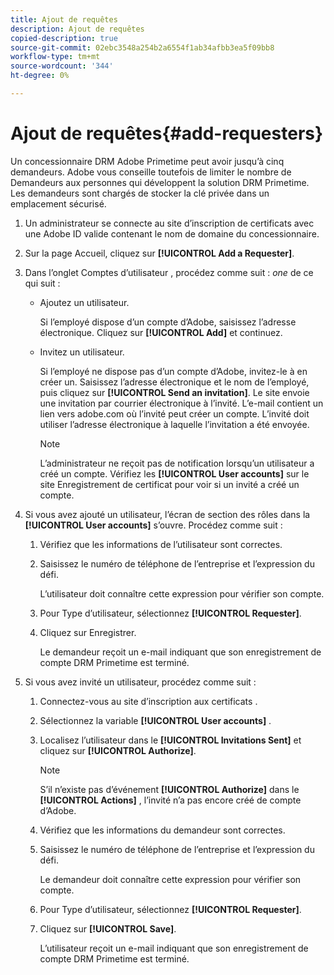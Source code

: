 ```yaml
---
title: Ajout de requêtes
description: Ajout de requêtes
copied-description: true
source-git-commit: 02ebc3548a254b2a6554f1ab34afbb3ea5f09bb8
workflow-type: tm+mt
source-wordcount: '344'
ht-degree: 0%

---
```


# Ajout de requêtes{#add-requesters}

Un concessionnaire DRM Adobe Primetime peut avoir jusqu’à cinq demandeurs. Adobe vous conseille toutefois de limiter le nombre de Demandeurs aux personnes qui développent la solution DRM Primetime. Les demandeurs sont chargés de stocker la clé privée dans un emplacement sécurisé.

1. Un administrateur se connecte au site d’inscription de certificats avec une Adobe ID valide contenant le nom de domaine du concessionnaire.
1. Sur la page Accueil, cliquez sur **[!UICONTROL Add a Requester]**.
1. Dans l’onglet Comptes d’utilisateur , procédez comme suit : *one* de ce qui suit :

   * Ajoutez un utilisateur.

     Si l’employé dispose d’un compte d’Adobe, saisissez l’adresse électronique. Cliquez sur **[!UICONTROL Add]** et continuez.
   * Invitez un utilisateur.

     Si l’employé ne dispose pas d’un compte d’Adobe, invitez-le à en créer un. Saisissez l’adresse électronique et le nom de l’employé, puis cliquez sur **[!UICONTROL Send an invitation]**. Le site envoie une invitation par courrier électronique à l’invité. L’e-mail contient un lien vers adobe.com où l’invité peut créer un compte. L’invité doit utiliser l’adresse électronique à laquelle l’invitation a été envoyée.

     >[!NOTE]
     >
     >L’administrateur ne reçoit pas de notification lorsqu’un utilisateur a créé un compte. Vérifiez les **[!UICONTROL User accounts]** sur le site Enregistrement de certificat pour voir si un invité a créé un compte.

1. Si vous avez ajouté un utilisateur, l’écran de section des rôles dans la **[!UICONTROL User accounts]** s’ouvre. Procédez comme suit :

   1. Vérifiez que les informations de l’utilisateur sont correctes.
   1. Saisissez le numéro de téléphone de l’entreprise et l’expression du défi.

      L’utilisateur doit connaître cette expression pour vérifier son compte.
   1. Pour Type d’utilisateur, sélectionnez **[!UICONTROL Requester]**.
   1. Cliquez sur Enregistrer.

      Le demandeur reçoit un e-mail indiquant que son enregistrement de compte DRM Primetime est terminé.

1. Si vous avez invité un utilisateur, procédez comme suit :

   1. Connectez-vous au site d’inscription aux certificats .
   1. Sélectionnez la variable **[!UICONTROL User accounts]** .
   1. Localisez l’utilisateur dans le **[!UICONTROL Invitations Sent]** et cliquez sur **[!UICONTROL Authorize]**.

      >[!NOTE]
      >
      >S’il n’existe pas d’événement **[!UICONTROL Authorize]** dans le **[!UICONTROL Actions]** , l’invité n’a pas encore créé de compte d’Adobe.

   1. Vérifiez que les informations du demandeur sont correctes.
   1. Saisissez le numéro de téléphone de l’entreprise et l’expression du défi.

      Le demandeur doit connaître cette expression pour vérifier son compte.
   1. Pour Type d’utilisateur, sélectionnez **[!UICONTROL Requester]**.
   1. Cliquez sur **[!UICONTROL Save]**.

      L’utilisateur reçoit un e-mail indiquant que son enregistrement de compte DRM Primetime est terminé.
